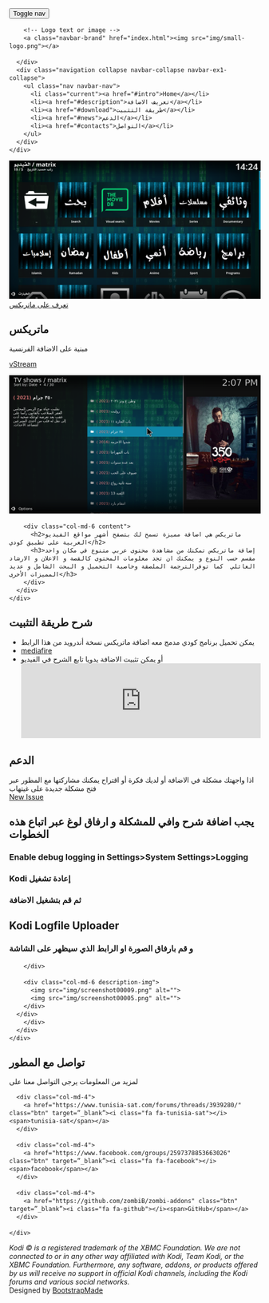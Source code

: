 <!DOCTYPE html>
<html>

<head>
  <title>اضافة ماتريكس : متعة المشاهده حسب الطلب</title>
  <meta charset="utf-8" />
  <meta content="width=device-width, initial-scale=1, maximum-scale=1, user-scalable=no" name="viewport">
  <link href="https://fonts.googleapis.com/css?family=Montserrat:400,700|Open+Sans:400,300,700,800" rel="stylesheet" media="screen">
  <link href="css/bootstrap.min.css" rel="stylesheet" media="screen">
  <link href="css/style.css" rel="stylesheet" media="screen">
</head>

<body>

  <!-- Navigation -->
  <nav class="navbar navbar-default" role="navigation">
    <div class="container">
      <div class="navbar-header">
        <button type="button" class="navbar-toggle" data-toggle="collapse" data-target=".navbar-ex1-collapse">
          <span class="sr-only">Toggle nav</span>
          <span class="icon-bar"></span>
          <span class="icon-bar"></span>
          <span class="icon-bar"></span>
        </button>

        <!-- Logo text or image -->
        <a class="navbar-brand" href="index.html"><img src="img/small-logo.png"></a>

      </div>
      <div class="navigation collapse navbar-collapse navbar-ex1-collapse">
        <ul class="nav navbar-nav">
          <li class="current"><a href="#intro">Home</a></li>
          <li><a href="#description">تعريف الاضافة</a></li>
          <li><a href="#download">طريقة التثبيت</a></li>
          <li><a href="#news">الدعم</a></li>
          <li><a href="#contacts">التواصل</a></li>
        </ul>
      </div>
    </div>
  </nav>
  
  <section id="intro" class="bg-dark">
      <img src="img/big-logo.png">
      <a href="#description" class="btn scroll animated fadeInUp">تعرف على ماتريكس</a>
  </section>

  <section id="description" class="home-section bg-grey">
    <div class="container">
      <div class="row">
        <div class="col-md-offset-2 col-md-8">
          <div class="section-heading">
            <h2>ماتريكس</h2>
            <div class="heading-line"></div>
            <p> مبنية على الاضافة الفرنسية </p>
			<p><a href="https://github.com/Kodi-vStream/venom-xbmc-addons"> vStream </a></p>
          </div>
        </div>
      </div>
      <div class="row wow fadeInUp">
        <div class="col-md-6 description-img">
          <img src="img/screenshot.png" alt="">
        </div>

        <div class="col-md-6 content">
          <h2>ماتريكس هي اضافة مميزة تسمح لك بتصفح أشهر مواقع الفيديو العربية على تطبيق كودي</h2>
          <h3>إضافة ماتريكس تمكنك من مشاهدة محتوى عربي متنوع في مكان واحد مقسم حسب النوع و يمكنك ان تجد معلومات المحتوى كالقصة و الاعلان و الارشاد العائلي  كما توفرالترجمة الملصقة وخاصية التحميل و البحث الشامل و عديد المميزات الأخرى</h3>
        </div>
      </div>
    </div>
  </section>

  <section id="download" class="home-section bg-dark">
    <div class="container">
      <div class="row">
        <div class="col-md-12">
          <h2>شرح طريقة التثبيت</h2>
          <div class="heading-line"></div>
          <ul>
            <li> يمكن تحميل برنامج كودي مدمج معه اضافة ماتريكس نسخة أندرويد من هذا الرابط</li>
            <li><a href="https://www.mediafire.com/file/l9zmeatoq6mrqqg/signed_kodimatrix.apk/file"> mediafire </a></li>
            <li>أو يمكن تثبيت الاضافة يدويا تابع الشرح في الفيديو</li>
             <!-- Your embedded video player code -->
            <iframe width="100%" height="auto" src="https://www.youtube.com/embed/CfTncyeIsfM" frameborder="0" allow="accelerometer; autoplay; clipboard-write; encrypted-media; gyroscope; picture-in-picture" allowfullscreen></iframe>
            <p></p>
          </ul>
  </section>

  <section id="news" class="home-section bg-grey">
    <div class="container">
      <div class="row">
        <div class="col-md-12">
          <h2>الدعم</h2>
          <div>اذا واجهتك مشكلة في الاضافة أو لديك فكرة أو اقتراح يمكنك مشاركتها مع المطور عبر فتح مشكلة جديدة  على غيتهاب </div>
		  <div><a href="https://github.com/zombiB/zombi-addons/issues/new"> New Issue </a></div>
		<div></div>
		 </div>
      <div class="row wow fadeInUp">
        <div class="col-md-6 content">
          <h2>يجب اضافة شرح  وافي للمشكلة و ارفاق لوغ عبر اتباع هذه الخطوات</h2>
          <h3>Enable debug logging in Settings>System Settings>Logging</h3>
          <h3>Kodi إعادة تشغيل </h3>
          <h3>ثم قم بتشغيل الاضافة</h3>
          <h2>Kodi Logfile Uploader</h2>
          <h3>و قم بارفاق الصورة او الرابط الذي سيظهر على الشاشة</h3>
		
        </div>
		
        <div class="col-md-6 description-img">
          <img src="img/screenshot00009.png" alt="">
          <img src="img/screenshot00005.png" alt="">
        </div>
      </div>
        </div>
      </div>
    </div>
  </section>


  <section id="contacts" class="home-section bg-gray">
    <div class="container">
      <div class="row">
        <div class="col-md-offset-2 col-md-8">
          <div class="section-heading">
            <h2>تواصل مع المطور</h2>
            <div class="heading-line"></div>
            <p>لمزيد من المعلومات يرجى التواصل معنا على</p>
          </div>
        </div>
      </div>

      <div class="col-md-4">
        <a href="https://www.tunisia-sat.com/forums/threads/3939280/" class="btn" target=”_blank”><i class="fa fa-tunisia-sat"></i><span>tunisia-sat</span></a>
      </div>

      <div class="col-md-4">
        <a href="https://www.facebook.com/groups/2597378853663026" class="btn" target=”_blank”><i class="fa fa-facebook"></i><span>facebook</span></a>
      </div>

      <div class="col-md-4">
        <a href="https://github.com/zombiB/zombi-addons" class="btn" target=”_blank”><i class="fa fa-github"></i><span>GitHub</span></a>
      </div>

    </div>
  </section>

  <footer class="bg-dark">
    <div class="container">
      <div class="row">
        <div class="col-md-6">
            <i>Kodi © is a registered trademark of the XBMC Foundation. We are not connected to or in any other way affiliated with Kodi, Team Kodi, or the XBMC Foundation. Furthermore, any software, addons, or products offered by us will receive no support in official Kodi channels, including the Kodi forums and various social networks.</i>
        </div>
        <div class="col-md-12">
          <div class="credits">
            <!--
              All the links in the footer should remain intact.
              You can delete the links only if you purchased the pro version.
              Licensing information: https://bootstrapmade.com/license/
              Purchase the pro version with working PHP/AJAX contact form: https://bootstrapmade.com/buy/?theme=Alstar
            -->
            Designed by <a href="https://bootstrapmade.com/">BootstrapMade</a>
          </div>
        </div>
      </div>
    </div>
  </footer>

  <a href="#" class="back-to-top"><i class="fa fa-chevron-up"></i></a>
  <script src="js/jquery.js"></script>
  <script src="js/bootstrap.min.js"></script>
  <script src="js/jquery.scrollTo.min.js"></script>
  <script src="js/jquery.nav.js"></script>
  <script src="js/custom.js"></script>
</body>

</html>
